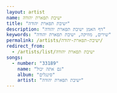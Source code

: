 ```yaml
---
layout: artist
name: ישיבת תפארת יהודה
title: "ישיבת תפארת יהודה"
description: "דף האמן ישיבת תפארת יהודה"
keywords: "שירים, מוזיקה, ישיבת תפארת יהודה"
permalink: /artists/ישיבת-תפארת-יהודה/
redirect_from:
  - /artists/list/ישיבת תפארת יהודה
songs:
  - number: "33189"
    name: "גם אתה יכול"
    album: "סינגלים"
    artist: "ישיבת תפארת יהודה"
---
```

